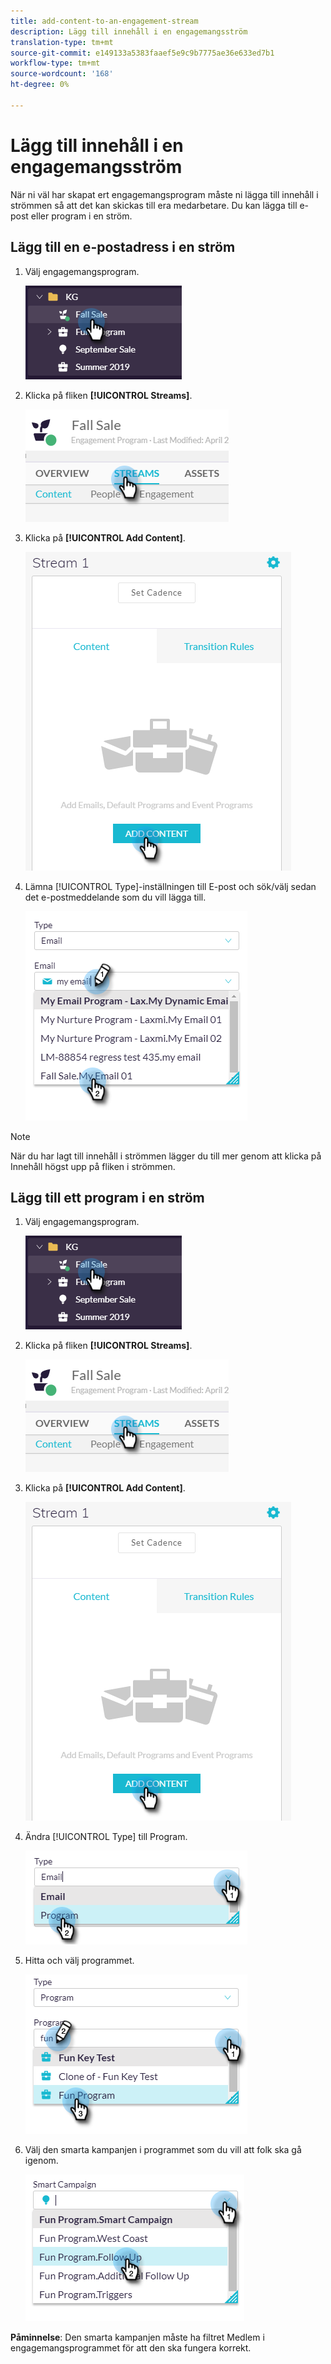 ```yaml
---
title: add-content-to-an-engagement-stream
description: Lägg till innehåll i en engagemangsström
translation-type: tm+mt
source-git-commit: e149133a5383faaef5e9c9b7775ae36e633ed7b1
workflow-type: tm+mt
source-wordcount: '168'
ht-degree: 0%

---
```



# Lägg till innehåll i en engagemangsström

När ni väl har skapat ert engagemangsprogram måste ni lägga till innehåll i strömmen så att det kan skickas till era medarbetare. Du kan lägga till e-post eller program i en ström.

## Lägg till en e-postadress i en ström

1. Välj engagemangsprogram.

   ![Bild ett](/help/sky/assets/engagement-programs/add-content-to-an-engagement-stream/add-content-to-an-engagement-stream-1.png)

1. Klicka på fliken **[!UICONTROL Streams]**.

   ![Bild två](/help/sky/assets/engagement-programs/add-content-to-an-engagement-stream/add-content-to-an-engagement-stream-2.png)

1. Klicka på **[!UICONTROL Add Content]**.

   ![Bild tre](/help/sky/assets/engagement-programs/add-content-to-an-engagement-stream/add-content-to-an-engagement-stream-3.png)

1. Lämna [!UICONTROL Type]-inställningen till E-post och sök/välj sedan det e-postmeddelande som du vill lägga till.

   ![Bild fyra](/help/sky/assets/engagement-programs/add-content-to-an-engagement-stream/add-content-to-an-engagement-stream-4.png)

>[!NOTE]
>
>När du har lagt till innehåll i strömmen lägger du till mer genom att klicka på Innehåll högst upp på fliken i strömmen.

## Lägg till ett program i en ström

1. Välj engagemangsprogram.

   ![Bild fem](/help/sky/assets/engagement-programs/add-content-to-an-engagement-stream/add-content-to-an-engagement-stream-5.png)

1. Klicka på fliken **[!UICONTROL Streams]**.

   ![Bild sex](/help/sky/assets/engagement-programs/add-content-to-an-engagement-stream/add-content-to-an-engagement-stream-6.png)

1. Klicka på **[!UICONTROL Add Content]**.

   ![Bild sju](/help/sky/assets/engagement-programs/add-content-to-an-engagement-stream/add-content-to-an-engagement-stream-7.png)

1. Ändra [!UICONTROL Type] till Program.

   ![Bild åtta](/help/sky/assets/engagement-programs/add-content-to-an-engagement-stream/add-content-to-an-engagement-stream-8.png)

1. Hitta och välj programmet.

   ![Bild nio](/help/sky/assets/engagement-programs/add-content-to-an-engagement-stream/add-content-to-an-engagement-stream-9.png)

1. Välj den smarta kampanjen i programmet som du vill att folk ska gå igenom.

   ![Bild tio](/help/sky/assets/engagement-programs/add-content-to-an-engagement-stream/add-content-to-an-engagement-stream-10.png)

**Påminnelse**: Den smarta kampanjen måste ha filtret Medlem i engagemangsprogrammet för att den ska fungera korrekt.
